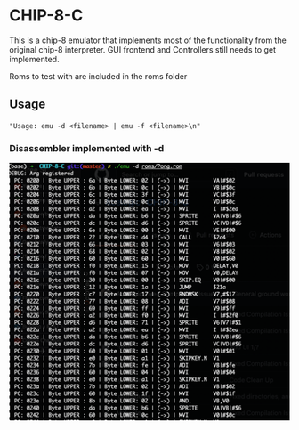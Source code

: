 # CHIP-8-C

This is a chip-8 emulator that implements most of the functionality from the original chip-8 interpreter. GUI frontend and Controllers still needs to get implemented. 

Roms to test with are included in the roms folder 

## Usage
```
"Usage: emu -d <filename> | emu -f <filename>\n"
```
### Disassembler implemented with -d 
![Disassembly](docs/images/Disassembly.png)

